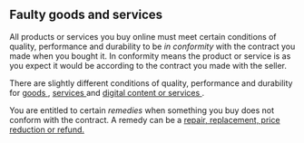 ##  Faulty goods and services

All products or services you buy online must meet certain conditions of
quality, performance and durability to be _in conformity_ with the contract
you made when you bought it. In conformity means the product or service is as
you expect it would be according to the contract you made with the seller.

There are slightly different conditions of quality, performance and durability
for [ goods ](/en/consumer/shopping/problems-with-faulty-goods/) , [ services
](/consumer/buying_services/your_rights_when_buying_services.html#l304b3) and
[ digital content or services
](/consumer/buying_digital_content_and_services/your_rights_when_you_buy_digital_content_or_services.html#ld52e9)
.

You are entitled to certain _remedies_ when something you buy does not conform
with the contract. A remedy can be a [ repair, replacement, price reduction or
refund. ](/en/consumer/shopping/problems-with-faulty-goods/)
